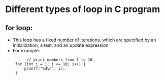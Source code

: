 # Different types of loop in C program

## for loop:
   * This loop has a fixed number of iterations, which are specified by an initialization, a test, and an update expression.
   * For example:
     ```
           // print numbers from 1 to 10
      for (int i = 1; i <= 10; i++) {
          printf("%d\n", i);
      }
     ```
